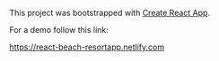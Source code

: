 This project was bootstrapped with [Create React App](https://github.com/facebook/create-react-app).

For a demo follow this link:

https://react-beach-resortapp.netlify.com
